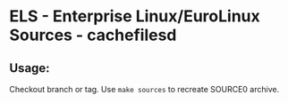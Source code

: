 # ELS - Enterprise Linux/EuroLinux Sources - cachefilesd
 
## Usage:
  Checkout branch or tag. Use `make sources` to recreate  SOURCE0 archive.

